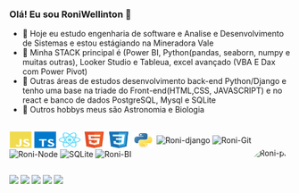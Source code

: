### Olá! Eu sou RoniWellinton 👋

- 🔭 Hoje eu  estudo engenharia de software e Analise e Desenvolvimento de Sistemas e estou estágiando na Mineradora Vale
- 🔭 Minha STACK principal é  (Power BI, Python(pandas, seaborn, numpy e muitas outras), Looker Studio e Tableua, excel avançado (VBA E Dax com Power Pivot)
- 🌱 Outras áreas de estudos desenvolvimento back-end Python/Django e tenho uma base na triade do Front-end(HTML,CSS, JAVASCRIPT) e no react e banco de dados PostgreSQL, Mysql e SQLite
- 🌱 Outros hobbys meus são Astronomia e Biologia

<div style="display: inline_block"><br>
  <img align="center" alt="Roni-Js" height="30" width="40" src="https://raw.githubusercontent.com/devicons/devicon/master/icons/javascript/javascript-plain.svg">
  <img align="center" alt="Roni-Ts" height="30" width="40" src="https://raw.githubusercontent.com/devicons/devicon/master/icons/typescript/typescript-plain.svg">
  <img align="center" alt="Roni-React" height="30" width="40" src="https://raw.githubusercontent.com/devicons/devicon/master/icons/react/react-original.svg">
  <img align="center" alt="Roni-HTML" height="30" width="40" src="https://raw.githubusercontent.com/devicons/devicon/master/icons/html5/html5-original.svg">
  <img align="center" alt="Roni-CSS" height="30" width="40" src="https://raw.githubusercontent.com/devicons/devicon/master/icons/css3/css3-original.svg">
  <img align="center" alt="Roni-Python" height="30" width="40" src="https://raw.githubusercontent.com/devicons/devicon/master/icons/python/python-original.svg">
  <img align="center" alt="Roni-django" height="30" width="40" src="https://datascientest.com/en/files/2023/05/django1.jpg">
   <img align="center" alt="Roni-Git" height="30" width="40" src="https://avatars.githubusercontent.com/u/18133?s=200&v=4">
   <img align="center" alt="Roni-Node" height="30" width="40" src="https://assets.bitdegree.org/online-learning-platforms/storage/media/2018/12/node-js-interview-questions-logo-2-266x300.png">
  <img align="center" alt="SQLite" height="30" width="40" src="https://logospng.org/download/sqlite/sqlite-2048.png">
  <img align="center" alt="Roni-BI" height="30" width="40" src="https://logos-world.net/wp-content/uploads/2022/02/Microsoft-Power-BI-Symbol.png">
  <img align="right" alt="Roni-pic" height="150" style="border-radius:50px;" src="https://avatars.githubusercontent.com/u/94912867?s=400&u=e0b4009a5f7f3d7445c7a541ac405af7ce44732c&v=4">
</div>
  
  ##
 
<div> 
  <a href="https://www.youtube.com/@roni23wellington/playlists" target="_blank"><img src="https://img.shields.io/badge/YouTube-FF0000?style=for-the-badge&logo=youtube&logoColor=white" target="_blank"></a>
  <a href="https://www.instagram.com/roniwellington/" target="_blank"><img src="https://img.shields.io/badge/-Instagram-%23E4405F?style=for-the-badge&logo=instagram&logoColor=white" target="_blank"></a>
 <a href="https://discord.com/channels/@me" target="_blank"><img src="https://img.shields.io/badge/Discord-7289DA?style=for-the-badge&logo=discord&logoColor=white" target="_blank"></a> 
  <a href = "mailto:roniwellington@gmail.com"><img src="https://img.shields.io/badge/-Gmail-%23333?style=for-the-badge&logo=gmail&logoColor=white" target="_blank"></a>
  <a href="https://www.linkedin.com/feed/" target="_blank"><img src="https://img.shields.io/badge/-LinkedIn-%230077B5?style=for-the-badge&logo=linkedin&logoColor=white" target="_blank"></a> 
  
</div>
